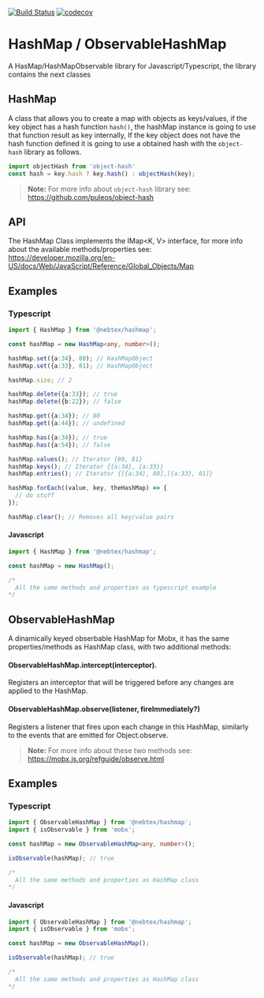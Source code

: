 [![Build Status](https://travis-ci.org/nebtex/hashmap.svg?branch=master)](https://travis-ci.org/nebtex/hashmap)
[![codecov](https://codecov.io/gh/nebtex/hashmaps/branch/master/graph/badge.svg)](https://codecov.io/gh/nebtex/hashmaps)

HashMap / ObservableHashMap
=======================

A HasMap/HashMapObservable library for Javascript/Typescript, the library contains the next classes

HashMap
--------------

A class that allows you to create a map with objects as keys/values, if the key object has a hash function `hash()`, the hashMap instance is going to use that function result as key internally, If the key object does not have the hash function defined it is going to use a obtained hash with the `object-hash` library as follows.

``` javascript
import objectHash from 'object-hash'
const hash = key.hash ? key.hash() : objectHash(key);
```

> **Note:** For more info about `object-hash` library see: https://github.com/puleos/object-hash

## API

The HashMap Class implements the IMap<K, V> interface, for more info about the available methods/properties see: 
https://developer.mozilla.org/en-US/docs/Web/JavaScript/Reference/Global_Objects/Map 

## Examples
### Typescript
``` typescript
import { HashMap } from '@nebtex/hashmap';

const hashMap = new HashMap<any, number>();

hashMap.set({a:34}, 80); // HashMapObject
hashMap.set({a:33}, 81); // HashMapObject

hashMap.size; // 2

hashMap.delete({a:33}); // true
hashMap.delete({b:22}); // false

hashMap.get({a:34}); // 80
hashMap.get({a:44}); // undefined

hashMap.has({a:34}); // true
hashMap.has({a:54}); // false

hashMap.values(); // Iterator {80, 81}
hashMap.keys(); // Iterator {{a:34}, {a:33}}
hashMap.entries(); // Iterator {[{a:34}, 80],[{a:33}, 81]}

hashMap.forEach((value, key, theHashMap) => {
  // do stuff
});

hashMap.clear(); // Removes all key/value pairs

```

#### Javascript
```javascript
import { HashMap } from '@nebtex/hashmap';

const hashMap = new HashMap();

/*
  All the same methods and properties as typescript example
*/
```

ObservableHashMap
--------------

A dinamically keyed obserbable HashMap for Mobx, it has the same properties/methods as HashMap class, with two additional methods:

#### ObservableHashMap.intercept(interceptor). 
Registers an interceptor that will be triggered before any changes are applied to the HashMap.

#### ObservableHashMap.observe(listener, fireImmediately?)
Registers a listener that fires upon each change in this HashMap, similarly to the events that are emitted for Object.observe. 


> **Note:** For more info about these two methods see: https://mobx.js.org/refguide/observe.html


## Examples
### Typescript
``` typescript
import { ObservableHashMap } from '@nebtex/hashmap';
import { isObservable } from 'mobx';

const hashMap = new ObservableHashMap<any, number>();

isObservable(hashMap); // true

/*
  All the same methods and properties as HashMap class
*/

```

#### Javascript
```javascript
import { ObservableHashMap } from '@nebtex/hashmap';
import { isObservable } from 'mobx';

const hashMap = new ObservableHashMap();

isObservable(hashMap); // true

/*
  All the same methods and properties as HashMap class
*/
```